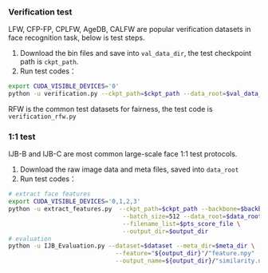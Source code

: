 ### Verification test

LFW, CFP-FP, CPLFW, AgeDB, CALFW are popular verification datasets in face recognition task, below is test steps.

1. Download the bin files and save into `val_data_dir`, the test checkpoint path is `ckpt_path`.
2. Run test codes：
``` bash
export CUDA_VISIBLE_DEVICES='0'
python -u verification.py --ckpt_path=$ckpt_path --data_root=$val_data_dir
```

RFW is the common test datasets for fairness, the test code is `verification_rfw.py`

### 1:1 test

IJB-B and IJB-C are most common large-scale face 1:1 test protocols.
1. Download the raw image data and meta files, saved into `data_root`
2. Run test codes：
``` bash
# extract face features
export CUDA_VISIBLE_DEVICES='0,1,2,3'
python -u extract_features.py  --ckpt_path=$ckpt_path --backbone=$backbone_name --gpu_ids=$gpu_ids \
                                --batch_size=512 --data_root=$data_root \
                                --filename_list=$pts_score_file \
                                --output_dir=$output_dir
# evaluation
python -u IJB_Evaluation.py --dataset=$dataset --meta_dir=$meta_dir \
                              --feature="${output_dir}"/"feature.npy" --face_scores=${output_dir}/"faceness_scores.npy" \
                              --output_name=${output_dir}/"similarity.npy"

```